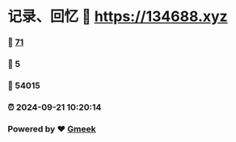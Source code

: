 # 记录、回忆 :link: https://134688.xyz 
### :page_facing_up: [71](https://134688.xyz/tag.html) 
### :speech_balloon: 5 
### :hibiscus: 54015 
### :alarm_clock: 2024-09-21 10:20:14 
### Powered by :heart: [Gmeek](https://github.com/Meekdai/Gmeek)
